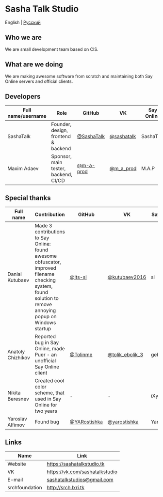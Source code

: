 # Sasha Talk Studio

English | [Русский](README_RU.md)

## Who we are

We are small development team based on CIS.

## What are we doing

We are making awesome software from scratch and maintaining both Say Online servers and official clients.

## Developers

| Full name/username | Role | GitHub | VK | Say Online | Telegram |
| - | - | - | - | - | - |
| SashaTalk | Founder, design, frontend & backend | [@SashaTalk](https://github.com/SashaTalk) | [@sashatalk](https://vk.com/sashatalk) | SashaTalk | [@sashatalk](https://t.me/sashatalk) |
| Maxim Adaev | Sponsor, main tester, backend, CI/CD | [@m-a-prod](https://github.com/m-a-prod) | [@m_a_prod](https://vk.com/m_a_prod) | M.A.P | [@m_a_prod](https://t.me/m_a_prod) |

## Special thanks

| Full name | Contribution | GitHub | VK | Say Online | Telegram |
| - | - | - | - | - | - |
| Danial Kutubaev | Made 3 contributions to Say Online: found awesome obfuscator, improved filename checking system, found solution to remove annoying popup on Windows startup | [@lts-sl](https://github.com/Its-sl) | [@kutubaev2016](https://vk.com/kutubaev2016) | sl | [@cxd444](https://t.me/cxd444)
| Anatoly Chizhikov | Reported bug in Say Online, made Puer - an unofficial Say Online client | [@Tolinme](https://github.com/Tolinme) | [@tolik_ebolik_3](https://vk.com/tolik_ebolik_3) | gektarchik | [@TolinME](https://t.me/TolinME) |
| Nikita Beresnev | Created cool color scheme, that used in Say Online for two years | - | - | iXylan | [@quolav](https://t.me/quolav) |
| Yaroslav Alfimov | Found bug | [@YARostishka](https://github.com/YARostishka) | [@yarostishka](https://vk.com/yarostishka) | Yarostishka | [@yarostishka](https://t.me/yarostishka) |

## Links

| Name | Link |
| - | - |
| Website | <https://sashatalkstudio.tk> |
| VK | <https://vk.com/sashatalkstudio> |
| E-mail | <sashatalkstudios@gmail.com> |
| srchfoundation | <http://srch.lxri.tk> |
